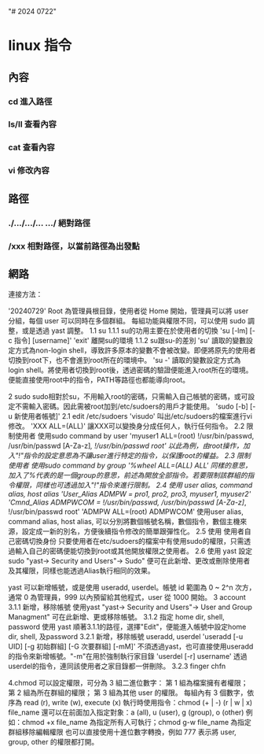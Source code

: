 "# 2024 0722"

# linux 指令
## 內容
### cd 進入路徑
### ls/ll 查看內容
### cat  查看內容
### vi 修改內容

## 路徑
### ./.../.../... .../ 絕對路徑
### /xxx 相對路徑，以當前路徑為出發點

## 網路
連接方法：

'20240729'
Root 為管理員根目錄，使用者從 Home 開始，管理員可以將 user 分組，每個 user 可以同時在多個群組。
每組功能與權限不同，可以使用 sudo 調整，或是透過 yast 調整。
1.1 su
1.1.1 su的功用主要在於使用者的切換
      'su [-lm] [-c 指令] [username]'
      'exit' 離開su的環境
1.1.2 su跟su-的差別
      'su' 讀取的變數設定方式為non-login shell，導致許多原本的變數不會被改變。即便將原先的使用者切換到root下，也不會進到root所在的環境中。
      'su -' 讀取的變數設定方式為login shell。將使用者切換到root後，透過密碼的驗證便能進入root所在的環境。便能直接使用root中的指令，PATH等路徑也都能導向root。

2 sudo
  sudo相對於su，不用輸入root的密碼，只需輸入自己帳號的密碼，或可設定不需輸入密碼。因此需被root加到/etc/sudoers的用戶才能使用。
  'sudo [-b] [-u 新使用者帳號]'
2.1 edit /etc/sudoers
    'visudo' 叫出/etc/sudoers的檔案進行vi修改。
    'XXX    ALL=(ALL)' 讓XXX可以變換身分成任何人，執行任何指令。
2.2 限制使用者 使用sudo command by user
    'myuser1 ALL=(root)  !/usr/bin/passwd, /usr/bin/passwd [A-Za-z]*, !/usr/bin/passwd root' 以此為例，由root操作，加入"!"指令的設定意思為不讓user進行特定的指令，以保護root的權益。
2.3 限制使用者 使用sudo command by group
    '%wheel     ALL=(ALL)    ALL' 同樣的意思，加入了%代表的是一個group的意思，前述為開放全部指令。若要限制該群組的指令權限，同樣也可透過加入"!"指令來進行限制。
2.4 使用 user alias, command alias, host alias
    'User_Alias ADMPW = pro1, pro2, pro3, myuser1, myuser2'
    'Cmnd_Alias ADMPWCOM = !/usr/bin/passwd, /usr/bin/passwd [A-Za-z]*, !/usr/bin/passwd root'
    'ADMPW   ALL=(root)  ADMPWCOM'  使用user alias, command alias, host alias, 可以分別將數個帳號名稱，數個指令，數個主機來源，設定成一新的別名，方便後續指令修改的簡單跟彈性化。
2.5 使用 使用者自己密碼切換身份
    只要使用者在etc/sudoers的檔案中有使用sudo的權限，只需透過輸入自己的密碼便能切換到root或其他開放權限之使用者。
2.6 使用 yast 設定 sudo
    "yast-> Security and Users"-> Sudo" 便可在此新增、更改或刪除使用者及其權限，同樣也能透過Alias執行相同的效果。

yast 可以新增帳號，或是使用 useradd, userdel。帳號 id 範圍為 0 ~ 2^n 次方，通常 0 為管理員，999 以內預留給其他程式，user 從 1000 開始。
3 account
3.1.1 新增，移除帳號 使用yast
    "yast-> Security and Users"-> User and Group Managment" 可在此新增、更或移除帳號。
3.1.2 指定 home dir, shell, password 使用 yast
    順著3.1.1的路徑，選擇"Edit"，便能進入帳號中設定home dir, shell, 及password
3.2.1 新增，移除帳號 useradd, userdel
    'useradd [-u UID] [-g 初始群組] [-G 次要群組] [-mM]\' 不須透過yast，也可直接使用useradd的指令來新增帳號。"-m"在用於強制執行家目錄
    'userdel [-r] username' 透過userdel的指令，連同該使用者之家目錄都一併刪除。
3.2.3 finger chfn


4.chmod 可以設定權限，可分為 3 組二進位數字：
第 1 組為檔案擁有者權限；
第 2 組為所在群組的權限；
第 3 組為其他 user 的權限。
每組內有 3 個數字，依序為 read (r), write (w), execute (x)
執行時使用指令：chmod (+ | -) (r | w | x) file_name
還可以在前面加入指定對象：a (all), u (user), g (group), o (other)
例如：chmod +x file_name 為指定所有人可執行；chmod g-w file_name 為指定群組移除編輯權限
也可以直接使用十進位數字轉換，例如 777 表示將 user, group, other 的權限都打開。
